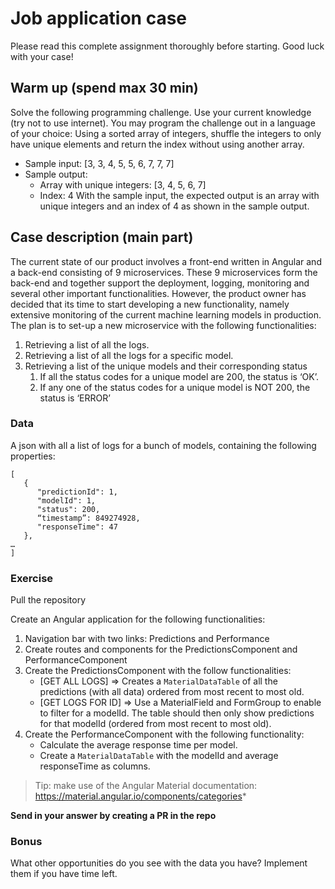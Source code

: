 # Job application case

Please read this complete assignment thoroughly before starting. Good luck with your case!

## Warm up (spend max 30 min)

Solve the following programming challenge. Use your current knowledge (try not to use internet). You may program the challenge out in a language of your choice:
Using a sorted array of integers, shuffle the integers to only have unique elements and return the index without using another array.
* Sample input: [3, 3, 4, 5, 5, 6, 7, 7, 7]
* Sample output:
   * Array with unique integers: [3, 4, 5, 6, 7]
   * Index: 4
With the sample input, the expected output is an array with unique integers and an index of 4 as shown in the sample output.

## Case description (main part)

The current state of our product involves a front-end written in Angular and a back-end consisting of 9 microservices. These 9 microservices form the back-end and together support the deployment, logging, monitoring and several other important functionalities. However, the product owner has decided that its time to start developing a new functionality, namely extensive monitoring of the current machine learning models in production. The plan is to set-up a new microservice with the following functionalities:

1. Retrieving a list of all the logs.
2. Retrieving a list of all the logs for a specific model.
3. Retrieving a list of the unique models and their corresponding status
   1. If all the status codes for a unique model are 200, the status is ‘OK’.
   2. If any one of the status codes for a unique model is NOT 200, the status is ‘ERROR’

### Data

A json with all a list of logs for a bunch of models, containing the following properties:

```
[
   {
      "predictionId": 1,
      "modelId": 1,
      "status": 200,
      “timestamp”: 849274928,
      "responseTime": 47
   },
…
]
```

### Exercise

Pull the repository

Create an Angular application for the following functionalities:

1. Navigation bar with two links: Predictions and Performance
2. Create routes and components for the PredictionsComponent and PerformanceComponent
3. Create the PredictionsComponent with the follow functionalities:
   * [GET ALL LOGS] => Creates a `MaterialDataTable` of all the predictions (with all data) ordered from most recent to most old.
   * [GET LOGS FOR ID] => Use a MaterialField and FormGroup to enable to filter for a modelId. The table should then only show predictions for that modelId (ordered from most recent to most old).
4. Create the PerformanceComponent with the following functionality:
   * Calculate the average response time per model.
   * Create a `MaterialDataTable` with the modelId and average responseTime as columns. 

> Tip: make use of the Angular Material documentation: https://material.angular.io/components/categories*

**Send in your answer by creating a PR in the repo**

### Bonus

What other opportunities do you see with the data you have? Implement them if you have time left.

